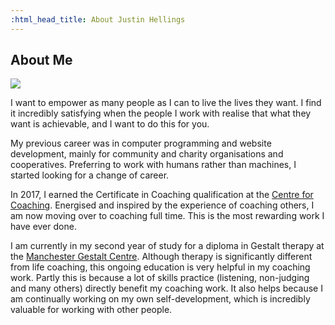 ```yaml
---
:html_head_title: About Justin Hellings
---
```

## About Me

<div class="about-justin-hellings-flex-container">
    <div class="box">
        <img src="/assets/img/justin-hellings-photo.jpg">
    </div>
    <div class="box">
        <p>I want to empower as many people as I can to live the lives they want. I find it incredibly satisfying when the people I work with realise that what they want is achievable, and I want to do this for you.</p>
        <p>My previous career was in computer programming and website development, mainly for community and charity organisations and cooperatives. Preferring to work with humans rather than machines, I started looking for a change of career.</p>
        <p>In 2017, I earned the Certificate in Coaching qualification at the <a href="//www.centreforcoaching.com/">Centre for Coaching</a>. Energised and inspired by the experience of coaching others, I am now moving over to coaching full time. This is the most rewarding work I have ever done.</p>
    </div>
</div>

I am currently in my second year of study for a diploma in Gestalt therapy at the <a href="//mgc.org.uk">Manchester Gestalt Centre</a>. Although therapy is significantly different from life coaching, this ongoing education is very helpful in my coaching work. Partly this is because a lot of skills practice (listening, non-judging and many others) directly benefit my coaching work. It also helps because I am continually working on my own self-development, which is incredibly valuable for working with other people.
